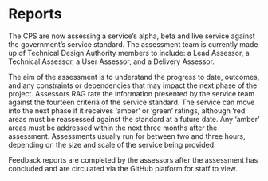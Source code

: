 # Reports

The CPS are now assessing a service’s alpha, beta and live service against the government’s service standard. The assessment team is currently made up of Technical Design Authority members to include: a Lead Assessor, a Technical Assessor, a User Assessor, and a Delivery Assessor. 

The aim of the assessment is to understand the progress to date, outcomes, and any constraints or dependencies that may impact the next phase of the project. Assessors RAG rate the information presented by the service team against the fourteen criteria of the service standard. The service can move into the next phase if it receives ‘amber’ or ‘green’ ratings, although ‘red’ areas must be reassessed against the standard at a future date. Any ‘amber’ areas must be addressed within the next three months after the assessment. Assessments usually run for between two and three hours, depending on the size and scale of the service being provided. 

Feedback reports are completed by the assessors after the assessment has concluded and are circulated via the GitHub platform for staff to view. 
